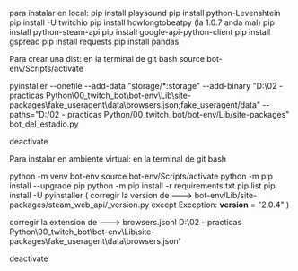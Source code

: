 para instalar en local:
pip install playsound
pip install python-Levenshtein
pip install -U twitchio
pip install howlongtobeatpy (la 1.0.7 anda mal)
pip install python-steam-api
pip install google-api-python-client
pip install gspread
pip install requests
pip install pandas

Para crear una dist:
en la terminal de git bash
source bot-env/Scripts/activate

pyinstaller --onefile --add-data "storage/*:storage" --add-binary "D:\02 - practicas Python\00_twitch_bot\bot-env\Lib\site-packages\fake_useragent\data\browsers.json;fake_useragent/data" --paths="D:/02 - practicas Python/00_twitch_bot/bot-env/Lib/site-packages" bot_del_estadio.py

deactivate

Para instalar en ambiente virtual:
en la terminal de git bash

python -m venv bot-env
source bot-env/Scripts/activate
python -m pip install --upgrade pip
python -m pip install -r requirements.txt
pip list
pip install -U pyinstaller
(
corregir la version de ---> bot-env/Lib/site-packages/steam_web_api/_version.py
except Exception:
    __version__ = "2.0.4"
)

corregir la extension de ---> browsers.jsonl
D:\\02 - practicas Python\\00_twitch_bot\\bot-env\\Lib\\site-packages\\fake_useragent\\data\\browsers.json'

deactivate


